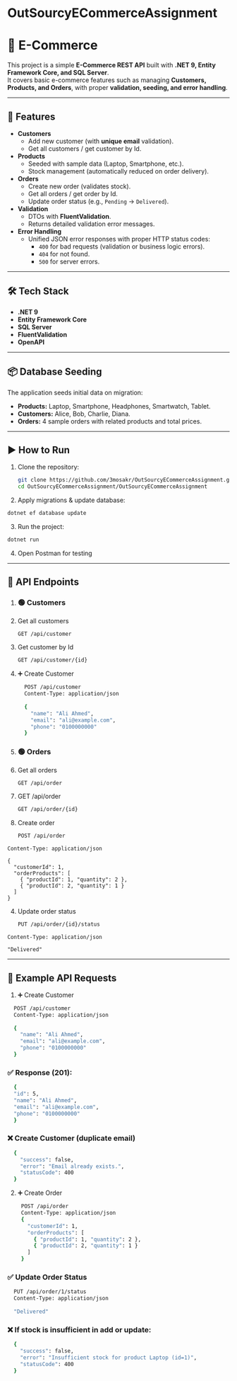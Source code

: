 # OutSourcyECommerceAssignment

# 🛒 E-Commerce 

This project is a simple **E-Commerce REST API** built with **.NET 9, Entity Framework Core, and SQL Server**.  
It covers basic e-commerce features such as managing **Customers, Products, and Orders**, with proper **validation, seeding, and error handling**.

---

## 🚀 Features
- **Customers**
  - Add new customer (with **unique email** validation).
  - Get all customers / get customer by Id.
- **Products**
  - Seeded with sample data (Laptop, Smartphone, etc.).
  - Stock management (automatically reduced on order delivery).
- **Orders**
  - Create new order (validates stock).
  - Get all orders / get order by Id.
  - Update order status (e.g., `Pending` → `Delivered`).
- **Validation**
  - DTOs with **FluentValidation**.
  - Returns detailed validation error messages.
- **Error Handling**
  - Unified JSON error responses with proper HTTP status codes:
    - `400` for bad requests (validation or business logic errors).
    - `404` for not found.
    - `500` for server errors.

---

## 🛠️ Tech Stack
- **.NET 9**
- **Entity Framework Core**
- **SQL Server**
- **FluentValidation**
- **OpenAPI**

---

## 📦 Database Seeding
The application seeds initial data on migration:
- **Products:** Laptop, Smartphone, Headphones, Smartwatch, Tablet.
- **Customers:** Alice, Bob, Charlie, Diana.
- **Orders:** 4 sample orders with related products and total prices.

---

## ▶️ How to Run
1. Clone the repository:
   ```bash
   git clone https://github.com/3mosakr/OutSourcyECommerceAssignment.git
   cd OutSourcyECommerceAssignment/OutSourcyECommerceAssignment
   ```
2. Apply migrations & update database:
  ```bash
  dotnet ef database update
  ```
3. Run the project:
  ```bash
  dotnet run
  ```
4. Open Postman for testing

---
## 📌 API Endpoints
1. ### 🟢 Customers
  1. Get all customers
      ```bash
     GET /api/customer
  2. Get customer by Id
     ```bash
     GET /api/customer/{id}
  3. ➕ Create Customer
      ```bash
        POST /api/customer
        Content-Type: application/json
        
        {
          "name": "Ali Ahmed",
          "email": "ali@example.com",
          "phone": "0100000000"
        }
      ```

   
4. ### 🟢 Orders
  1. Get all orders
     ```bash
     GET /api/order
  2. GET /api/order
      ```bash
      GET /api/order/{id}
  3. Create order
     ```bash
     POST /api/order
    Content-Type: application/json
    
    {
      "customerId": 1,
      "orderProducts": [
        { "productId": 1, "quantity": 2 },
        { "productId": 2, "quantity": 1 }
      ]
    }

  4. Update order status
     ```bash
     PUT /api/order/{id}/status
    Content-Type: application/json
    
    "Delivered"


---
## 📌 Example API Requests
1. ➕ Create Customer
  ```bash
    POST /api/customer
    Content-Type: application/json
    
    {
      "name": "Ali Ahmed",
      "email": "ali@example.com",
      "phone": "0100000000"
    }
  ```
### ✅ Response (201):
  ```bash
    {
    "id": 5,
    "name": "Ali Ahmed",
    "email": "ali@example.com",
    "phone": "0100000000"
    }
  ```
### ❌ Create Customer (duplicate email)
  ```bash
    {
      "success": false,
      "error": "Email already exists.",
      "statusCode": 400
    }
  ```
2. ➕ Create Order
   ```bash
    POST /api/order
    Content-Type: application/json
    {
      "customerId": 1,
      "orderProducts": [
        { "productId": 1, "quantity": 2 },
        { "productId": 2, "quantity": 1 }
      ]
    }
   ```
### ✅ Update Order Status
  ```bash
    PUT /api/order/1/status
    Content-Type: application/json
    
    "Delivered"

  ```
### ❌ If stock is insufficient in add or update:
  ```bash
    {
      "success": false,
      "error": "Insufficient stock for product Laptop (id=1)",
      "statusCode": 400
    }
  ```
